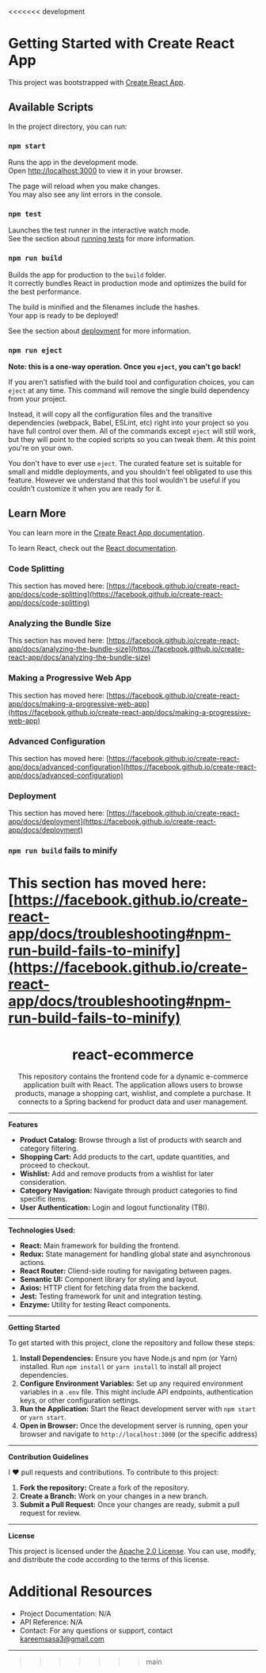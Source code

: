 
<<<<<<< development
# Getting Started with Create React App

This project was bootstrapped with [Create React App](https://github.com/facebook/create-react-app).

## Available Scripts

In the project directory, you can run:

### `npm start`

Runs the app in the development mode.\
Open [http://localhost:3000](http://localhost:3000) to view it in your browser.

The page will reload when you make changes.\
You may also see any lint errors in the console.

### `npm test`

Launches the test runner in the interactive watch mode.\
See the section about [running tests](https://facebook.github.io/create-react-app/docs/running-tests) for more information.

### `npm run build`

Builds the app for production to the `build` folder.\
It correctly bundles React in production mode and optimizes the build for the best performance.

The build is minified and the filenames include the hashes.\
Your app is ready to be deployed!

See the section about [deployment](https://facebook.github.io/create-react-app/docs/deployment) for more information.

### `npm run eject`

**Note: this is a one-way operation. Once you `eject`, you can't go back!**

If you aren't satisfied with the build tool and configuration choices, you can `eject` at any time. This command will remove the single build dependency from your project.

Instead, it will copy all the configuration files and the transitive dependencies (webpack, Babel, ESLint, etc) right into your project so you have full control over them. All of the commands except `eject` will still work, but they will point to the copied scripts so you can tweak them. At this point you're on your own.

You don't have to ever use `eject`. The curated feature set is suitable for small and middle deployments, and you shouldn't feel obligated to use this feature. However we understand that this tool wouldn't be useful if you couldn't customize it when you are ready for it.

## Learn More

You can learn more in the [Create React App documentation](https://facebook.github.io/create-react-app/docs/getting-started).

To learn React, check out the [React documentation](https://reactjs.org/).

### Code Splitting

This section has moved here: [https://facebook.github.io/create-react-app/docs/code-splitting](https://facebook.github.io/create-react-app/docs/code-splitting)

### Analyzing the Bundle Size

This section has moved here: [https://facebook.github.io/create-react-app/docs/analyzing-the-bundle-size](https://facebook.github.io/create-react-app/docs/analyzing-the-bundle-size)

### Making a Progressive Web App

This section has moved here: [https://facebook.github.io/create-react-app/docs/making-a-progressive-web-app](https://facebook.github.io/create-react-app/docs/making-a-progressive-web-app)

### Advanced Configuration

This section has moved here: [https://facebook.github.io/create-react-app/docs/advanced-configuration](https://facebook.github.io/create-react-app/docs/advanced-configuration)

### Deployment

This section has moved here: [https://facebook.github.io/create-react-app/docs/deployment](https://facebook.github.io/create-react-app/docs/deployment)

### `npm run build` fails to minify

This section has moved here: [https://facebook.github.io/create-react-app/docs/troubleshooting#npm-run-build-fails-to-minify](https://facebook.github.io/create-react-app/docs/troubleshooting#npm-run-build-fails-to-minify)
=======
<div align="center">

# react-ecommerce

This repository contains the frontend code for a dynamic e-commerce application built with React.
The application allows users to browse products, manage a shopping cart, wishlist, and complete a purchase.
It connects to a Spring backend for product data and user management.

***

</div>

**Features**

+ **Product Catalog:** Browse through a list of products with search and category filtering.
+ **Shopping Cart:** Add products to the cart, update quantities, and proceed to checkout.
+ **Wishlist:** Add and remove products from a wishlist for later consideration.
+ **Category Navigation:** Navigate through product categories to find specific items.
+ **User Authentication:** Login and logout functionality (TBI).

***

**Technologies Used:**

+ **React:** Main framework for building the frontend.
+ **Redux:** State management for handling global state and asynchronous actions.
+ **React Router:** Cliend-side routing for navigating between pages.
+ **Semantic UI:** Component library for styling and layout.
+ **Axios:** HTTP client for fetching data from the backend.
+ **Jest:** Testing framework for unit and integration testing.
+ **Enzyme:** Utility for testing React components.

***

**Getting Started**

To get started with this project, clone the repository and follow these steps:

1. **Install Dependencies:** Ensure you have Node.js and npm (or Yarn) installed. Run `npm install` or `yarn install` to install all project dependencies.
2. **Configure Environment Variables:** Set up any required environment variables in a `.env` file. This might include API endpoints, authentication keys, or other configuration settings.
3. **Run the Application:** Start the React development server with `npm start` or `yarn start`.
4. **Open in Browser:** Once the development server is running, open your browser and navigate to `http://localhost:3000` (or the specific address)

***

**Contribution Guidelines**

I  :heart:  pull requests and contributions. To contribute to this project:

1. **Fork the repository:** Create a fork of the repository.
2. **Create a Branch:** Work on your changes in a new branch.
3. **Submit a Pull Request:** Once your changes are ready, submit a pull request for review.

***

**License**

This project is licensed under the [Apache 2.0 License](https://www.apache.org/licenses/LICENSE-2.0). 
You can use, modify, and distribute the code according to the terms of this license.

# Additional Resources
+ Project Documentation: N/A
+ API Reference: N/A
+ Contact: For any questions or support, contact kareemsasa3@gmail.com

***
>>>>>>> main